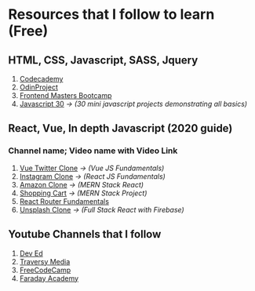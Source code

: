 # Resources that I follow to learn (Free)

## HTML, CSS, Javascript, SASS, Jquery
1. [Codecademy](https://www.codecademy.com/)
2. [OdinProject](https://www.theodinproject.com/)
3. [Frontend Masters Bootcamp](https://frontendmasters.com/bootcamp/)
4. [Javascript 30](https://javascript30.com/) *-> (30 mini javascript projects demonstrating all basics)*



## React, Vue, In depth Javascript (2020 guide)
### Channel name; Video name with Video Link
1. [Vue Twitter Clone](https://youtu.be/ZqgiuPt5QZo) *-> (Vue JS Fundamentals)*
2. [Instagram Clone](https://youtu.be/vUe91uOx7R0) *-> (React JS Fundamentals)*
3. [Amazon Clone](https://youtu.be/Fy9SdZLBTOo) *-> (MERN Stack React)*
4. [Shopping Cart](https://youtu.be/nKyrXWH5XLM) *-> (MERN Stack Project)*
5. [React Router Fundamentals](https://youtu.be/Law7wfdg_ls)
6. [Unsplash Clone](https://youtu.be/I6tbhNUU96Y) *-> (Full Stack React with Firebase)*



## Youtube Channels that I follow
1. [Dev Ed](https://www.youtube.com/channel/UClb90NQQcskPUGDIXsQEz5Q)
2. [Traversy Media](https://www.youtube.com/user/TechGuyWeb)
3. [FreeCodeCamp](https://www.youtube.com/channel/UC8butISFwT-Wl7EV0hUK0BQ)
4. [Faraday Academy](https://www.youtube.com/channel/UCxA99Yr6P_tZF9_BgtMGAWA)
